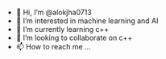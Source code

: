 - 👋 Hi, I’m @alokjha0713
- 👀 I’m interested in machine learning and AI
- 🌱 I’m currently learning c++
- 💞️ I’m looking to collaborate on c++
- 📫 How to reach me ...

<!---
alokjha0713/alokjha0713 is a ✨ special ✨ repository because its `README.md` (this file) appears on your GitHub profile.
You can click the Preview link to take a look at your changes.
--->

